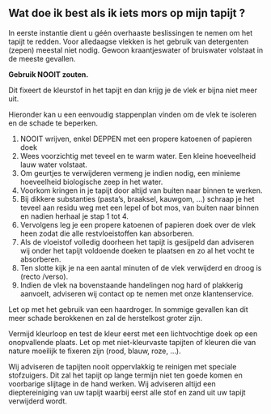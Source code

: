 ## Wat doe ik best als ik iets mors op mijn tapijt ?

In eerste instantie dient u géén overhaaste beslissingen te nemen om het tapijt te redden. Voor alledaagse vlekken is het gebruik van detergenten (zepen) meestal niet nodig.  Gewoon kraantjeswater of bruiswater volstaat in de meeste gevallen.

**Gebruik NOOIT zouten.**

Dit fixeert de kleurstof in het tapijt en dan krijg je de vlek er bijna niet meer uit.

Hieronder kan u een eenvoudig stappenplan vinden om de vlek te isoleren en de schade te beperken.

1. NOOIT wrijven, enkel DEPPEN met een propere katoenen of papieren doek
2. Wees voorzichtig met teveel en te warm water.  Een kleine hoeveelheid lauw water volstaat.
3. Om geurtjes te verwijderen vermeng je indien nodig, een minieme hoeveelheid biologische zeep in het water.
4. Voorkom kringen in je tapijt door altijd van buiten naar binnen te werken.
5. Bij dikkere substanties (pasta’s, braaksel, kauwgom, ...) schraap je het teveel aan residu weg met een lepel of bot mos, van buiten naar binnen en nadien herhaal je stap 1 tot 4.
6. Vervolgens leg je een propere katoenen of papieren doek over de vlek heen zodat die alle restvloeistoffen kan absorberen.
7. Als de vloeistof volledig doorheen het tapijt is gesijpeld dan adviseren wij onder het tapijt voldoende doeken te plaatsen en zo al het vocht te absorberen.
8. Ten slotte kijk je na een aantal minuten of de vlek verwijderd en droog is (recto /verso).
9. Indien de vlek na bovenstaande handelingen nog hard of plakkerig aanvoelt, adviseren wij contact op te nemen met onze klantenservice.

Let op met het gebruik van een haardroger.  In sommige gevallen kan dit meer schade berokkenen en zal de herstelkost groter zijn.

Vermijd kleurloop en test de kleur eerst met een lichtvochtige doek op een onopvallende plaats. Let op met niet-kleurvaste tapijten of kleuren die van nature moeilijk te fixeren zijn (rood, blauw, roze, ...).

Wij adviseren de tapijten nooit oppervlakkig te reinigen met speciale stofzuigers. Dit zal het tapijt op lange termijn niet ten goede komen en voorbarige slijtage in de hand werken.  Wij adviseren altijd een dieptereiniging van uw tapijt waarbij eerst alle stof en zand uit uw tapijt verwijderd wordt.

